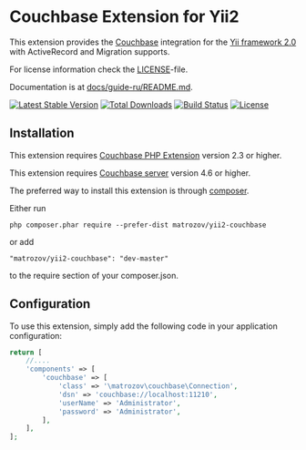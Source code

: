 Couchbase Extension for Yii2
============================

This extension provides the [Couchbase](https://couchbase.com) integration for the [Yii framework 2.0](http://www.yiiframework.com) with ActiveRecord and Migration supports.

For license information check the [LICENSE](LICENSE.md)-file.

Documentation is at [docs/guide-ru/README.md](docs/guide-ru/README.md).

[![Latest Stable Version](https://poser.pugx.org/matrozov/yii2-couchbase/v/stable.png)](https://packagist.org/packages/matrozov/yii2-couchbase)
[![Total Downloads](https://poser.pugx.org/matrozov/yii2-couchbase/downloads.png)](https://packagist.org/packages/matrozov/yii2-couchbase)
[![Build Status](https://travis-ci.org/matrozov/yii2-couchbase.svg?branch=master)](https://travis-ci.org/matrozov/yii2-couchbase)
[![License](https://poser.pugx.org/matrozov/yii2-couchbase/license)](https://packagist.org/packages/matrozov/yii2-couchbase)

## Installation

This extension requires [Couchbase PHP Extension](https://developer.couchbase.com/documentation/server/current/sdk/php/start-using-sdk.html) version 2.3 or higher.

This extension requires [Couchbase server](https://www.couchbase.com/products/server) version 4.6 or higher.

The preferred way to install this extension is through [composer](http://getcomposer.org/download/).

Either run
```
php composer.phar require --prefer-dist matrozov/yii2-couchbase
```

or add

```
"matrozov/yii2-couchbase": "dev-master"
```

to the require section of your composer.json.

## Configuration

To use this extension, simply add the following code in your application configuration:

```php
return [
    //....
    'components' => [
        'couchbase' => [
            'class' => '\matrozov\couchbase\Connection',
            'dsn' => 'couchbase://localhost:11210',
            'userName' => 'Administrator',
            'password' => 'Administrator',
        ],
    ],
];
```